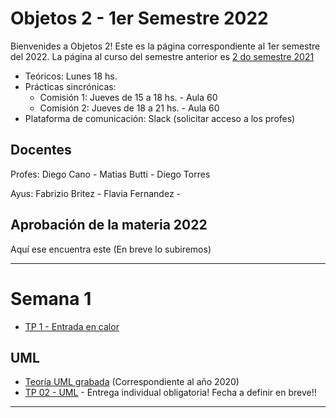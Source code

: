 # Objetos 2 - 1er Semestre 2022
Bienvenides a Objetos 2! Este es la página correspondiente al 1er semestre del 2022. La página al curso del semestre anterior es [2 do semestre 2021](https://github.com/POO2UNQ/site/blob/main/docs/index20212sem2.md)

* Teóricos: Lunes 18 hs.     
* Prácticas sincrónicas: 
  * Comisión 1: Jueves de 15 a 18 hs. - Aula 60
  * Comisión 2: Jueves de 18 a 21 hs. - Aula 60 
* Plataforma de comunicación: Slack (solicitar acceso a los profes)

## Docentes
Profes: Diego Cano - Matias Butti - Diego Torres

Ayus: Fabrizio Britez - Flavia Fernandez - 

## Aprobación de la materia 2022
Aquí ese encuentra este (En breve lo subiremos)

---
# Semana 1

* [TP 1 - Entrada en calor](https://github.com/POO2UNQ/site/tree/main/TP01)

## UML
* [Teoría UML grabada](https://www.youtube.com/watch?v=oYSLwORU0ZM)  (Correspondiente al año 2020)
* [TP 02 - UML](https://github.com/POO2UNQ/site/blob/main/TP%2002/TP%2002%20UML.pdf) - Entrega individual obligatoria! Fecha a definir en breve!!

---
<!---
# Semana 2
* [Clase 2 - Repaso POO e intro a Java](https://github.com/POO2UNQ/site/blob/606a8289ab7fca010acf0e98dd886ab31b54a747/teorias/Lenguajes%20de%20programaci%C3%B3n%20%20-%20Java%20-%20BigPicture.pdf)
* [ Startup Java Eclipse GIT](https://youtu.be/3ITG-OFhThc)
* [TP 3 - Intro a Java](https://github.com/POO2UNQ/site/blob/a75e0da36670c3377f275343386f9497feca1df3/TP03/TP03%20-%20Intro%20a%20Java.pdf)

---
# Semana 3
* [Clase 3 - Pilares lenguaje Java](https://github.com/POO2UNQ/site/blob/efc36db38e7ebf3000f7f909863dbaed0894934b/teorias/Pilares%20del%20lenguaje%20Java.pdf)
* [TP 4 - Intro a Java](https://github.com/POO2UNQ/site/tree/main/TP04)
* [Git - desde la consola](https://www.youtube.com/watch?v=C-WgNtdGsR4)

---
# Semana 4
* [Teoría Clase 4 - Diseño por Capas, Clases Abstractas vs. Interfaces, Tipos](https://youtu.be/N_WAPHvcfIs)
* [TP - Clases e Interfaces](https://github.com/POO2UNQ/site/blob/main/TP%20Interfaces/TP%20%E2%80%93%20Clases%20Abstractas%20e%20Interfaces.pdf)
* [TP Streams y Enums](https://github.com/POO2UNQ/site/blob/c290c2b8f90547decf0ac7db00de0c2e080ff8fe/TP%20streams%20y%20enums/TP%20Enumerativos%20y%20Streams%20.pdf)
* [Clase Streams](https://github.com/POO2UNQ/site/blob/6ee33dc860a33d0d233993d59b9b07f5aee6316d/teorias/Streams.pdf)
* [Clase Enums](https://github.com/POO2UNQ/site/blob/6ee33dc860a33d0d233993d59b9b07f5aee6316d/teorias/Enumerativos.pdf)

---
# Semana 5
* [TP SOLID](https://github.com/POO2UNQ/site/tree/main/TP%20SOLID)

---
# Semana 6
* [Teoría Clase 6 - Tests de Unidad, Test Doubles, Trabajo Final](https://youtu.be/NStb_2Mu27s)
* [TP - Test Doubles](https://github.com/POO2UNQ/site/blob/main/docs/Test-y-Test-Doubles.pdf)

---
# Semana 7
* [Trabajo Final - Enunciado](https://github.com/POO2UNQ/site/blob/main/2021/TP_Final_2021_2doSem.pdf)

---
# Semana 8
Importante: el material de estudio, ademas de los apuntes de la teoria son los capítulos correspondientes en el libro Design Patterns de Gamma et. al.
* [TP Observer](https://github.com/POO2UNQ/site/tree/main/TP%20Observer)
* [TP Composite](https://github.com/POO2UNQ/site/tree/main/TP%20Composite)

---
# Semana 9
Importante: para la resolución del TP se sugiere complementar los apuntes de la teoria con los capítulos correspondientes en el libro Design Patterns de Gamma et. al.
* [TP Template Method y Adapter](https://github.com/POO2UNQ/site/blob/9b995ec7b0edf22f9eef17a89d2cb11953ec81b2/TP%20template%20method%20-%20Adapter/TP%20Template%20Method%20y%20Adapter.pdf)
* [Clase Template Method y Adapter](https://drive.google.com/file/d/14wC6kp_7x1-nwCZ-D8Lu_UUO-DeC45nw/view?usp=sharing)

---
# Semana 10
* [State](https://www.youtube.com/watch?v=kctVIoa_dis)
* [Strategy](https://www.youtube.com/watch?v=c19EpK0IwGI)
* [TP State y Strategy](https://github.com/POO2UNQ/site/tree/main/TP%20State%20y%20Strategy)

---
# Semana 11
* [TP Refactoring](https://github.com/POO2UNQ/site/blob/main/TP_Refactoring.zip)
* [Teoría Refactoring](https://youtu.be/CjVF1moOK78)


-->

